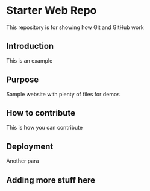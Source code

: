 # Starter Web Repo

This repository is for showing how Git and GitHub work

## Introduction
This is an example

## Purpose

Sample website with plenty of files for demos

## How to contribute

This is how you can contribute

## Deployment

Another para

## Adding more stuff here